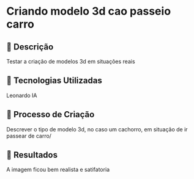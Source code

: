 # Criando modelo 3d cao passeio carro

## 📒 Descrição
Testar a criação de modelos 3d em situações reais 

## 🤖 Tecnologias Utilizadas
Leonardo IA

## 🧐 Processo de Criação
Descrever o tipo de modelo 3d, no caso um cachorro, em situação de ir passear de carro/

## 🚀 Resultados
A imagem ficou bem realista e satifatoria
